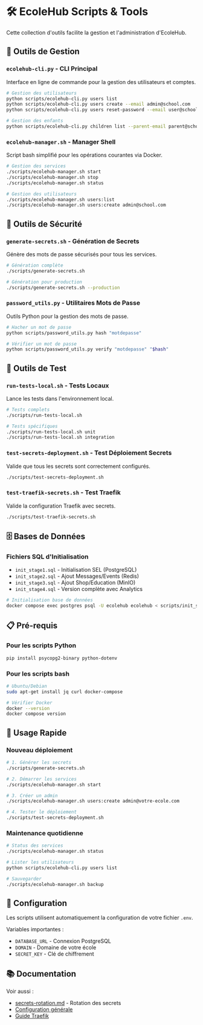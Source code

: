 # 🛠️ EcoleHub Scripts & Tools

Cette collection d'outils facilite la gestion et l'administration d'EcoleHub.

## 🔧 Outils de Gestion

### `ecolehub-cli.py` - CLI Principal
Interface en ligne de commande pour la gestion des utilisateurs et comptes.

```bash
# Gestion des utilisateurs
python scripts/ecolehub-cli.py users list
python scripts/ecolehub-cli.py users create --email admin@school.com
python scripts/ecolehub-cli.py users reset-password --email user@school.com

# Gestion des enfants
python scripts/ecolehub-cli.py children list --parent-email parent@school.com
```

### `ecolehub-manager.sh` - Manager Shell
Script bash simplifié pour les opérations courantes via Docker.

```bash
# Gestion des services
./scripts/ecolehub-manager.sh start
./scripts/ecolehub-manager.sh stop
./scripts/ecolehub-manager.sh status

# Gestion des utilisateurs
./scripts/ecolehub-manager.sh users:list
./scripts/ecolehub-manager.sh users:create admin@school.com
```

## 🔐 Outils de Sécurité

### `generate-secrets.sh` - Génération de Secrets
Génère des mots de passe sécurisés pour tous les services.

```bash
# Génération complète
./scripts/generate-secrets.sh

# Génération pour production
./scripts/generate-secrets.sh --production
```

### `password_utils.py` - Utilitaires Mots de Passe
Outils Python pour la gestion des mots de passe.

```bash
# Hacher un mot de passe
python scripts/password_utils.py hash "motdepasse"

# Vérifier un mot de passe
python scripts/password_utils.py verify "motdepasse" "$hash"
```

## 🧪 Outils de Test

### `run-tests-local.sh` - Tests Locaux
Lance les tests dans l'environnement local.

```bash
# Tests complets
./scripts/run-tests-local.sh

# Tests spécifiques
./scripts/run-tests-local.sh unit
./scripts/run-tests-local.sh integration
```

### `test-secrets-deployment.sh` - Test Déploiement Secrets
Valide que tous les secrets sont correctement configurés.

```bash
./scripts/test-secrets-deployment.sh
```

### `test-traefik-secrets.sh` - Test Traefik
Valide la configuration Traefik avec secrets.

```bash
./scripts/test-traefik-secrets.sh
```

## 🗄️ Bases de Données

### Fichiers SQL d'Initialisation
- `init_stage1.sql` - Initialisation SEL (PostgreSQL)
- `init_stage2.sql` - Ajout Messages/Events (Redis)
- `init_stage3.sql` - Ajout Shop/Education (MinIO)
- `init_stage4.sql` - Version complète avec Analytics

```bash
# Initialisation base de données
docker compose exec postgres psql -U ecolehub ecolehub < scripts/init_stage4.sql
```

## 📋 Pré-requis

### Pour les scripts Python
```bash
pip install psycopg2-binary python-dotenv
```

### Pour les scripts bash
```bash
# Ubuntu/Debian
sudo apt-get install jq curl docker-compose

# Vérifier Docker
docker --version
docker compose version
```

## 🚀 Usage Rapide

### Nouveau déploiement
```bash
# 1. Générer les secrets
./scripts/generate-secrets.sh

# 2. Démarrer les services
./scripts/ecolehub-manager.sh start

# 3. Créer un admin
./scripts/ecolehub-manager.sh users:create admin@votre-ecole.com

# 4. Tester le déploiement
./scripts/test-secrets-deployment.sh
```

### Maintenance quotidienne
```bash
# Status des services
./scripts/ecolehub-manager.sh status

# Lister les utilisateurs
python scripts/ecolehub-cli.py users list

# Sauvegarder
./scripts/ecolehub-manager.sh backup
```

## 🔧 Configuration

Les scripts utilisent automatiquement la configuration de votre fichier `.env`.

Variables importantes :
- `DATABASE_URL` - Connexion PostgreSQL
- `DOMAIN` - Domaine de votre école
- `SECRET_KEY` - Clé de chiffrement

## 📚 Documentation

Voir aussi :
- [secrets-rotation.md](../docs/secrets-rotation.md) - Rotation des secrets
- [Configuration générale](../docs/CONFIGURATION-GUIDE.md)
- [Guide Traefik](../docs/README-TRAEFIK.md)